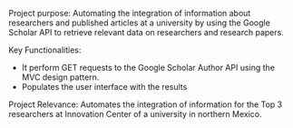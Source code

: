 Project purpose:
Automating the integration of information about researchers and published articles at a university by using the Google Scholar API to retrieve relevant data on researchers and research papers.

Key Functionalities:
- It perform GET requests to the Google Scholar Author API using the MVC design pattern.
- Populates the user interface with the results

Project Relevance:
Automates the integration of information for the Top 3 researchers at Innovation Center of a university in northern Mexico.
